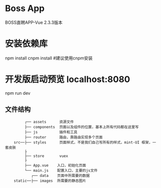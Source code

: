 # Boss App

BOSS直聘APP-Vue 2.3.3版本

# 安装依赖库
npm install
cnpm install	#建议使用cnpm安装

# 开发版启动预览 localhost:8080
npm run dev



## 文件结构

```shell
	     ┌── assets      资源文件
	     ├── components  页面以及组件的位置，基本上所有代码都在这里写
	     ├── js          插件和工具
	     ├── router      路由，靠路由实现多个页面
	src──├── styles      页面样式，不是我们自己写所有的样式，mint-UI 框架，一套皮肤
	     ├
	     ├── store       vuex
	     ├
	     ├── App.vue 	入口，初始化页面
	     └── main.js  	配置入口，主要的js文件
	        ┌── data    页面中所需要的数据
	static──├── images  所需要的静态图片

```




